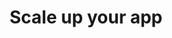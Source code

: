 ---
title: Scale up your app
description: https://kubernetes.io/docs/tutorials
sidebar:
  order: 6
---